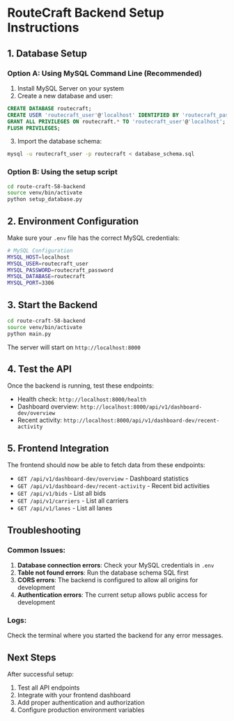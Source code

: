 # RouteCraft Backend Setup Instructions

## 1. Database Setup

### Option A: Using MySQL Command Line (Recommended)
1. Install MySQL Server on your system
2. Create a new database and user:
```sql
CREATE DATABASE routecraft;
CREATE USER 'routecraft_user'@'localhost' IDENTIFIED BY 'routecraft_password';
GRANT ALL PRIVILEGES ON routecraft.* TO 'routecraft_user'@'localhost';
FLUSH PRIVILEGES;
```
3. Import the database schema:
```bash
mysql -u routecraft_user -p routecraft < database_schema.sql
```

### Option B: Using the setup script
```bash
cd route-craft-58-backend
source venv/bin/activate
python setup_database.py
```

## 2. Environment Configuration

Make sure your `.env` file has the correct MySQL credentials:

```bash
# MySQL Configuration
MYSQL_HOST=localhost
MYSQL_USER=routecraft_user
MYSQL_PASSWORD=routecraft_password
MYSQL_DATABASE=routecraft
MYSQL_PORT=3306
```

## 3. Start the Backend

```bash
cd route-craft-58-backend
source venv/bin/activate
python main.py
```

The server will start on `http://localhost:8000`

## 4. Test the API

Once the backend is running, test these endpoints:

- Health check: `http://localhost:8000/health`
- Dashboard overview: `http://localhost:8000/api/v1/dashboard-dev/overview`
- Recent activity: `http://localhost:8000/api/v1/dashboard-dev/recent-activity`

## 5. Frontend Integration

The frontend should now be able to fetch data from these endpoints:
- `GET /api/v1/dashboard-dev/overview` - Dashboard statistics
- `GET /api/v1/dashboard-dev/recent-activity` - Recent bid activities
- `GET /api/v1/bids` - List all bids
- `GET /api/v1/carriers` - List all carriers
- `GET /api/v1/lanes` - List all lanes

## Troubleshooting

### Common Issues:

1. **Database connection errors**: Check your MySQL credentials in `.env`
2. **Table not found errors**: Run the database schema SQL first
3. **CORS errors**: The backend is configured to allow all origins for development
4. **Authentication errors**: The current setup allows public access for development

### Logs:
Check the terminal where you started the backend for any error messages.

## Next Steps

After successful setup:
1. Test all API endpoints
2. Integrate with your frontend dashboard
3. Add proper authentication and authorization
4. Configure production environment variables 